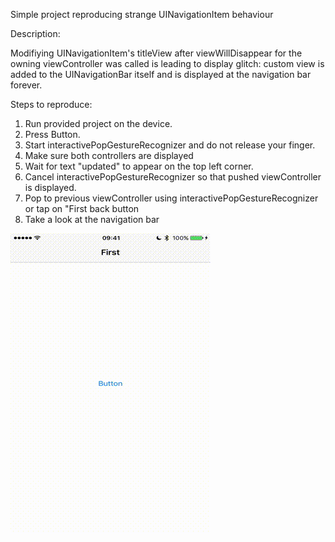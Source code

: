 Simple project reproducing strange UINavigationItem behaviour

Description:

Modifiying UINavigationItem's titleView after viewWillDisappear for the owning viewController was called is leading to display glitch: custom view is added to the UINavigationBar itself and is displayed at the navigation bar forever.

Steps to reproduce:
1. Run provided project on the device.
2. Press Button.
3. Start interactivePopGestureRecognizer and do not release your finger.
4. Make sure both controllers are displayed
5. Wait for text "updated" to appear on the top left corner.
6. Cancel interactivePopGestureRecognizer so that pushed viewController is displayed.
7. Pop to previous viewController using interactivePopGestureRecognizer or tap on "First back button
8. Take a look at the navigation bar

![](https://github.com/kirillyakimovich/UINavigationBarBug/blob/master/UINavigationBarBug.gif)
